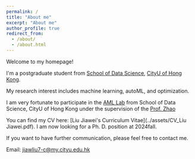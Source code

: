 ```yaml
---
permalink: /
title: "About me"
excerpt: "About me"
author_profile: true
redirect_from: 
  - /about/
  - /about.html
---
```



Welcome to my homepage!

I'm a postgraduate student from [School of Data Science](https://www.sdsc.cityu.edu.hk/), [CityU of Hong Kong](https://www.cityu.edu.hk/zh-hk). 

My research interest includes machine learning, autoML, and optimization.

I am very fortunate to participate in the [AML Lab](https://aml-cityu.github.io/) from School of Data Science, CityU of Hong Kong under the supervision of the [Prof. Zhao](https://zhaoxyai.github.io/)

You can find my CV here: [Liu Jiawei's Curriculum Vitae](../assets/CV_Liu Jiawei.pdf). I am now looking for a Ph. D. position at 2024fall.

If you want to have further communication, please feel free to contact me.

Email: jiawliu7-c@my.cityu.edu.hk
